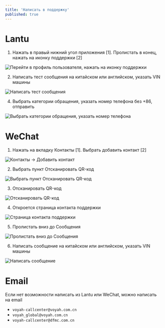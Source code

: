 ```yaml
---
title: 'Написать в поддержку'
published: true
---
```


# Lantu

1. Нажать в правый нижний угол приложения [1]. Пролистать в конец, нажать на иконку поддержки [2]

<img class=app-screenshot src='support-app-1.png' alt='Перейти в профиль пользователя, нажать на иконку поддержки'>

2. Написать тест сообщения на китайском или английском, указать VIN машины

<img class=app-screenshot src='support-app-2.png' alt='Написать тест сообщения'>

4. Выбрать категории обращения, указать номер телефона без +86, отправить

<img class=app-screenshot src='support-app-3.png' alt='Выбрать категории обращения, указать номер телефона'>

# WeChat

1. Нажать на вкладку Контакты [1]. Выбрать добавить контакт [2]

<img class=app-screenshot src='support-wechat-1.png' alt='Контакты -> Добавить контакт'>

2. Выбрать пункт Отсканировать QR-код

<img class=app-screenshot src='support-wechat-2.png' alt='Выбрать пункт Отсканировать QR-код'>

3. Отсканировать QR-код

<img class=app-screenshot src='support-wechat-3.jpg' alt='Отсканировать QR-код'>

4. Откроется страница контакта поддержки

<img class=app-screenshot src='support-wechat-4.png' alt='Страница контакта поддержки'>

5. Пролистать вниз до Сообщения

<img class=app-screenshot src='support-wechat-5.png' alt='Пролистать вниз до Сообщения'>

6. Написать сообщение на китайском или английском, указать VIN машины

<img class=app-screenshot src='support-wechat-6.png' alt='Написать сообщение'>

# Email

Если нет возможности написать из Lantu или WeChat, можно написать на email

* `voyah-callcenter@voyah.com.cn`
* `voyah_global@voyah.com.cn`
* `voyah-callcenter@dfmc.com.cn`
